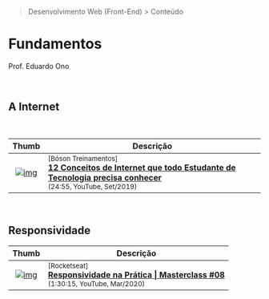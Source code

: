 > Desenvolvimento Web (Front-End) > Conteúdo

# Fundamentos

Prof. Eduardo Ono

<br>

## A Internet

<br>

| Thumb | Descrição |
| :-: | --- |
| [![img](https://img.youtube.com/vi/LcUr4PK3MOo/default.jpg)](https://www.youtube.com/watch?v=LcUr4PK3MOo) | <sup>[Bóson Treinamentos]</sup><br>[__12 Conceitos de Internet que todo Estudante de Tecnologia precisa conhecer__](https://www.youtube.com/watch?v=LcUr4PK3MOo)<br><sub>(24:55, YouTube, Set/2019)</sub>

<br>

## Responsividade

| Thumb | Descrição |
| :-: | --- |
| [![img](https://img.youtube.com/vi/H91DhKPjhPk/default.jpg)](https://www.youtube.com/watch?v=H91DhKPjhPk "Responsividade na Prática \| Masterclass #08") | <sup>[Rocketseat]</sup><br>[__Responsividade na Prática \| Masterclass #08__](https://www.youtube.com/watch?v=H91DhKPjhPk)<br><sub>(1:30:15, YouTube, Mar/2020)</sub>

<br>
